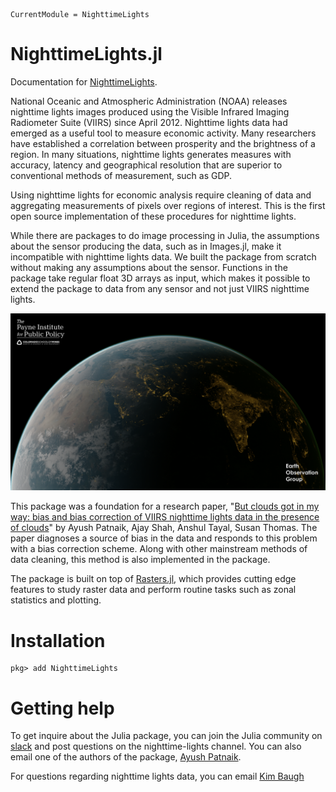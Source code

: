 ```@meta
CurrentModule = NighttimeLights
```

# NighttimeLights.jl

Documentation for [NighttimeLights](https://github.com/xKDR/NighttimeLights.jl).

National Oceanic and Atmospheric Administration (NOAA) releases nighttime lights images produced using the Visible Infrared Imaging Radiometer Suite (VIIRS) since April 2012. Nighttime lights data had emerged as a useful tool to measure economic activity. Many researchers have established a correlation between prosperity and the brightness of a region. In many situations, nighttime lights generates measures with accuracy, latency and geographical resolution that are superior to conventional methods of measurement, such as GDP.

Using nighttime lights for economic analysis require cleaning of data and aggregating measurements of pixels over regions of interest. This is the first open source implementation of these procedures for nighttime lights.

While there are packages to do image processing in Julia, the assumptions about the sensor producing the data, such as in Images.jl, make it incompatible with nighttime lights data. We built the package from scratch without making any assumptions about the sensor. Functions in the package take regular float 3D arrays as input, which makes it possible to extend the package to data from any sensor and not just VIIRS nighttime lights. 

![india lights](eog.png)

This package was a foundation for a research paper, "[But clouds got in my way: bias and bias correction of VIIRS nighttime lights data in the presence of clouds]((https://xkdr.org/releases/PatnaikShahTayalThomas_2021_bias_correction_nighttime_lights.html))" by Ayush Patnaik, Ajay Shah, Anshul Tayal, Susan Thomas. The paper diagnoses a source of bias in the data and responds to this problem with a bias correction scheme. Along with other mainstream methods of data cleaning, this method is also implemented in the package.

The package is built on top of [Rasters.jl](https://github.com/rafaqz/Rasters.jl/), which provides cutting edge features to study raster data and perform routine tasks such as zonal statistics and plotting. 

# Installation

```
pkg> add NighttimeLights
```

# Getting help 

To get inquire about the Julia package, you can join the Julia community on [slack](https://julialang.org/slack/) and post questions on the nighttime-lights channel. You can also email one of the authors of the package, [Ayush Patnaik](mailto:ayushpatnaik@gmail.com). 

For questions regarding nighttime lights data, you can email [Kim Baugh](mailto:Kim.Baugh@noaa.gov)
